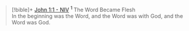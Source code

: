 > [!bible]+ [John 1:1 - NIV](https://bolls.life/NIV/43/1/)
>  <sup> **1** </sup>The Word Became Flesh<br/>In the beginning was the Word, and the Word was with God, and the Word was God.
